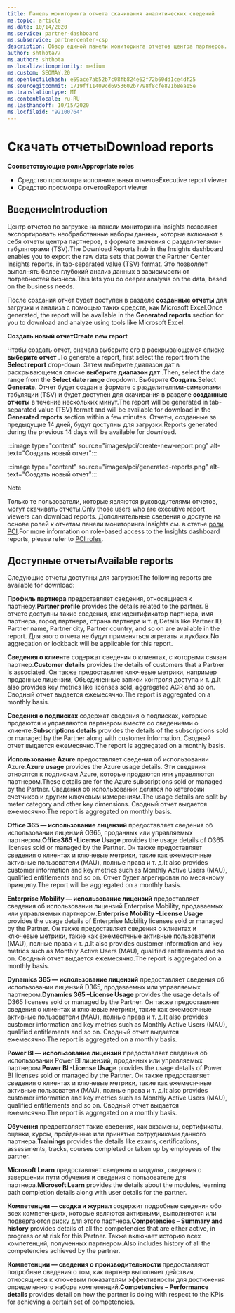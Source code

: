 ```yaml
---
title: Панель мониторинга отчета скачивания аналитических сведений
ms.topic: article
ms.date: 10/14/2020
ms.service: partner-dashboard
ms.subservice: partnercenter-csp
description: Обзор единой панели мониторинга отчетов центра партнеров.
author: shthota77
ms.author: shthota
ms.localizationpriority: medium
ms.custom: SEOMAY.20
ms.openlocfilehash: e59ace7ab52b7c08fb824e62f72b60dd1ce4df25
ms.sourcegitcommit: 1719ff11409cd6953602b7798f8cfe821b8ea15e
ms.translationtype: MT
ms.contentlocale: ru-RU
ms.lasthandoff: 10/15/2020
ms.locfileid: "92100764"
---
```

# <a name="download-reports"></a><span data-ttu-id="a7461-103">Скачать отчеты</span><span class="sxs-lookup"><span data-stu-id="a7461-103">Download reports</span></span>

<span data-ttu-id="a7461-104">**Соответствующие роли**</span><span class="sxs-lookup"><span data-stu-id="a7461-104">**Appropriate roles**</span></span>
- <span data-ttu-id="a7461-105">Средство просмотра исполнительных отчетов</span><span class="sxs-lookup"><span data-stu-id="a7461-105">Executive report viewer</span></span>
- <span data-ttu-id="a7461-106">Средство просмотра отчетов</span><span class="sxs-lookup"><span data-stu-id="a7461-106">Report viewer</span></span>

## <a name="introduction"></a><span data-ttu-id="a7461-107">Введение</span><span class="sxs-lookup"><span data-stu-id="a7461-107">Introduction</span></span>

<span data-ttu-id="a7461-108">Центр отчетов по загрузке на панели мониторинга Insights позволяет экспортировать необработанные наборы данных, которые включают в себя отчеты центра партнеров, в формате значения с разделителями-табуляторами (TSV).</span><span class="sxs-lookup"><span data-stu-id="a7461-108">The Download Reports hub in the Insights dashboard enables you to export the raw data sets that power the Partner Center Insights reports, in tab-separated value (TSV) format.</span></span> <span data-ttu-id="a7461-109">Это позволяет выполнять более глубокий анализ данных в зависимости от потребностей бизнеса.</span><span class="sxs-lookup"><span data-stu-id="a7461-109">This lets you do deeper analysis on the data, based on the business needs.</span></span>

<span data-ttu-id="a7461-110">После создания отчет будет доступен в разделе **созданные отчеты** для загрузки и анализа с помощью таких средств, как Microsoft Excel.</span><span class="sxs-lookup"><span data-stu-id="a7461-110">Once generated, the report  will be available in the **Generated reports** section for you to download and analyze using tools like Microsoft Excel.</span></span>

<span data-ttu-id="a7461-111">**Создать новый отчет**</span><span class="sxs-lookup"><span data-stu-id="a7461-111">**Create new report**</span></span>

<span data-ttu-id="a7461-112">Чтобы создать отчет, сначала выберите его в раскрывающемся списке **выберите отчет** .</span><span class="sxs-lookup"><span data-stu-id="a7461-112">To generate a report, first select the report from the **Select report** drop-down.</span></span> <span data-ttu-id="a7461-113">Затем выберите диапазон дат в раскрывающемся списке **выберите диапазон дат** .</span><span class="sxs-lookup"><span data-stu-id="a7461-113">Then, select the date range from the **Select date range** dropdown.</span></span> <span data-ttu-id="a7461-114">Выберите **Создать**.</span><span class="sxs-lookup"><span data-stu-id="a7461-114">Select **Generate**.</span></span> <span data-ttu-id="a7461-115">Отчет будет создан в формате с разделителями-символами табуляции (TSV) и будет доступен для скачивания в разделе **созданные отчеты** в течение нескольких минут.</span><span class="sxs-lookup"><span data-stu-id="a7461-115">The report will be generated in tab-separated value (TSV) format and will be available for download in the **Generated reports** section within a few minutes.</span></span> <span data-ttu-id="a7461-116">Отчеты, созданные за предыдущие 14 дней, будут доступны для загрузки.</span><span class="sxs-lookup"><span data-stu-id="a7461-116">Reports generated during the previous 14 days will be available for download.</span></span>

:::image type="content" source="images/pci/create-new-report.png" alt-text="Создать новый отчет":::

:::image type="content" source="images/pci/generated-reports.png" alt-text="Создать новый отчет":::

>[!NOTE] 
><span data-ttu-id="a7461-119">Только те пользователи, которые являются руководителями отчетов, могут скачивать отчеты.</span><span class="sxs-lookup"><span data-stu-id="a7461-119">Only those users who are executive report viewers can download reports.</span></span> <span data-ttu-id="a7461-120">Дополнительные сведения о доступе на основе ролей к отчетам панели мониторинга Insights см. в статье [роли PCI](pci-roles.md).</span><span class="sxs-lookup"><span data-stu-id="a7461-120">For more information on role-based access to the Insights dashboard reports, please refer to [PCI roles](pci-roles.md).</span></span> 

## <a name="available-reports"></a><span data-ttu-id="a7461-121">Доступные отчеты</span><span class="sxs-lookup"><span data-stu-id="a7461-121">Available reports</span></span>

<span data-ttu-id="a7461-122">Следующие отчеты доступны для загрузки:</span><span class="sxs-lookup"><span data-stu-id="a7461-122">The following reports are available for download:</span></span>

<span data-ttu-id="a7461-123">**Профиль партнера** предоставляет сведения, относящиеся к партнеру.</span><span class="sxs-lookup"><span data-stu-id="a7461-123">**Partner profile** provides the details related to the partner.</span></span> <span data-ttu-id="a7461-124">В отчете доступны такие сведения, как идентификатор партнера, имя партнера, город партнера, страна партнера и т. д.</span><span class="sxs-lookup"><span data-stu-id="a7461-124">Details like Partner ID, Partner name, Partner city, Partner country, and so on are available in the report.</span></span> <span data-ttu-id="a7461-125">Для этого отчета не будут применяться агрегаты и лукбакк.</span><span class="sxs-lookup"><span data-stu-id="a7461-125">No aggregation or lookback will be applicable for this report.</span></span>

<span data-ttu-id="a7461-126">**Сведения о клиенте** содержат сведения о клиентах, с которыми связан партнер.</span><span class="sxs-lookup"><span data-stu-id="a7461-126">**Customer details** provides the details of customers that a Partner is associated.</span></span> <span data-ttu-id="a7461-127">Он также предоставляет ключевые метрики, например проданные лицензии, Объединенные записи контроля доступа и т. д.</span><span class="sxs-lookup"><span data-stu-id="a7461-127">It also provides key metrics like licenses sold, aggregated ACR and so on.</span></span> <span data-ttu-id="a7461-128">Сводный отчет выдается ежемесячно.</span><span class="sxs-lookup"><span data-stu-id="a7461-128">The report is aggregated on a monthly basis.</span></span>

<span data-ttu-id="a7461-129">**Сведения о подписках** содержат сведения о подписках, которые продаются и управляются партнером вместе со сведениями о клиенте.</span><span class="sxs-lookup"><span data-stu-id="a7461-129">**Subscriptions details** provides the details of the subscriptions sold or managed by the Partner along with customer information.</span></span> <span data-ttu-id="a7461-130">Сводный отчет выдается ежемесячно.</span><span class="sxs-lookup"><span data-stu-id="a7461-130">The report is aggregated on a monthly basis.</span></span>

<span data-ttu-id="a7461-131">**Использование Azure** предоставляет сведения об использовании Azure.</span><span class="sxs-lookup"><span data-stu-id="a7461-131">**Azure usage** provides the Azure usage details.</span></span> <span data-ttu-id="a7461-132">Эти сведения относятся к подпискам Azure, которые продаются или управляются партнером.</span><span class="sxs-lookup"><span data-stu-id="a7461-132">These details are for the Azure subscriptions sold or managed by the Partner.</span></span> <span data-ttu-id="a7461-133">Сведения об использовании делятся по категории счетчиков и другим ключевым измерениям.</span><span class="sxs-lookup"><span data-stu-id="a7461-133">The usage details are split by meter category and other key dimensions.</span></span> <span data-ttu-id="a7461-134">Сводный отчет выдается ежемесячно.</span><span class="sxs-lookup"><span data-stu-id="a7461-134">The report is aggregated on monthly basis.</span></span>

<span data-ttu-id="a7461-135">**Office 365 — использование лицензий** предоставляет сведения об использовании лицензий O365, проданных или управляемых партнером.</span><span class="sxs-lookup"><span data-stu-id="a7461-135">**Office365 -License Usage** provides the usage details of O365 licenses sold or managed by the Partner.</span></span> <span data-ttu-id="a7461-136">Он также предоставляет сведения о клиентах и ключевые метрики, такие как ежемесячные активные пользователи (MAU), полные права и т. д.</span><span class="sxs-lookup"><span data-stu-id="a7461-136">It also provides customer information and key metrics such as Monthly Active Users (MAU), qualified entitlements and so on.</span></span> <span data-ttu-id="a7461-137">Отчет будет агрегирован по месячному принципу.</span><span class="sxs-lookup"><span data-stu-id="a7461-137">The report will be aggregated on a monthly basis.</span></span>

<span data-ttu-id="a7461-138">**Enterprise Mobility — использование лицензий**  предоставляет сведения об использовании лицензий Enterprise Mobility, продаваемых или управляемых партнером.</span><span class="sxs-lookup"><span data-stu-id="a7461-138">**Enterprise Mobility –License Usage**  provides the usage details of Enterprise Mobility licenses sold or managed by the Partner.</span></span> <span data-ttu-id="a7461-139">Он также предоставляет сведения о клиентах и ключевые метрики, такие как ежемесячные активные пользователи (MAU), полные права и т. д.</span><span class="sxs-lookup"><span data-stu-id="a7461-139">It also provides customer information and key metrics such as Monthly Active Users (MAU), qualified entitlements and so on.</span></span> <span data-ttu-id="a7461-140">Сводный отчет выдается ежемесячно.</span><span class="sxs-lookup"><span data-stu-id="a7461-140">The report is aggregated on a monthly basis.</span></span>

<span data-ttu-id="a7461-141">**Dynamics 365 — использование лицензий** предоставляет сведения об использовании лицензий D365, продаваемых или управляемых партнером.</span><span class="sxs-lookup"><span data-stu-id="a7461-141">**Dynamics 365 –License Usage** provides the usage details of D365 licenses sold or managed by the Partner.</span></span> <span data-ttu-id="a7461-142">Он также предоставляет сведения о клиентах и ключевые метрики, такие как ежемесячные активные пользователи (MAU), полные права и т. д.</span><span class="sxs-lookup"><span data-stu-id="a7461-142">It also provides customer information and key metrics such as Monthly Active Users (MAU), qualified entitlements and so on.</span></span> <span data-ttu-id="a7461-143">Сводный отчет выдается ежемесячно.</span><span class="sxs-lookup"><span data-stu-id="a7461-143">The report is aggregated on a monthly basis.</span></span>

<span data-ttu-id="a7461-144">**Power BI — использование лицензий** предоставляет сведения об использовании Power BI лицензий, проданных или управляемых партнером.</span><span class="sxs-lookup"><span data-stu-id="a7461-144">**Power BI -License Usage** provides the usage details of Power BI licenses sold or managed by the Partner.</span></span> <span data-ttu-id="a7461-145">Он также предоставляет сведения о клиентах и ключевые метрики, такие как ежемесячные активные пользователи (MAU), полные права и т. д.</span><span class="sxs-lookup"><span data-stu-id="a7461-145">It also provides customer information and key metrics such as Monthly Active Users (MAU), qualified entitlements and so on.</span></span> <span data-ttu-id="a7461-146">Сводный отчет выдается ежемесячно.</span><span class="sxs-lookup"><span data-stu-id="a7461-146">The report is aggregated on a monthly basis.</span></span>

<span data-ttu-id="a7461-147">**Обучения** предоставляет такие сведения, как экзамены, сертификаты, оценки, курсы, пройденные или принятые сотрудниками данного партнера.</span><span class="sxs-lookup"><span data-stu-id="a7461-147">**Trainings** provides the details like exams, certifications, assessments, tracks, courses completed or taken up by employees of the partner.</span></span>

<span data-ttu-id="a7461-148">**Microsoft Learn** предоставляет сведения о модулях, сведения о завершении пути обучения и сведения о пользователе для партнера.</span><span class="sxs-lookup"><span data-stu-id="a7461-148">**Microsoft Learn** provides the details about the modules, learning path completion details along with user details for the partner.</span></span>

<span data-ttu-id="a7461-149">**Компетенции — сводка и журнал** содержит подробные сведения обо всех компетенциях, которые являются активными, выполняются или подвергаются риску для этого партнера.</span><span class="sxs-lookup"><span data-stu-id="a7461-149">**Competencies – Summary and history** provides details of all the competencies that are either active, in progress or at risk for this Partner.</span></span> <span data-ttu-id="a7461-150">Также включает историю всех компетенций, полученных партнером.</span><span class="sxs-lookup"><span data-stu-id="a7461-150">Also includes history of all the competencies achieved by the partner.</span></span>

<span data-ttu-id="a7461-151">**Компетенции — сведения о производительности** предоставляют подробные сведения о том, как партнер выполняет действия, относящиеся к ключевым показателям эффективности для достижения определенного набора компетенций.</span><span class="sxs-lookup"><span data-stu-id="a7461-151">**Competencies – Performance details** provides detail on how the partner is doing with respect to the KPIs for achieving a certain set of competencies.</span></span>

